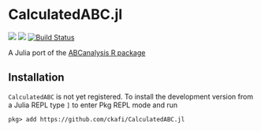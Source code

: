 # CalculatedABC.jl
[![](https://img.shields.io/badge/docs-stable-blue.svg)](https:/ckafi.github.io/CalculatedABC.jl/stable)
[![](https://img.shields.io/badge/docs-dev-blue.svg)](https:/ckafi.github.io/CalculatedABC.jl/dev)
[![Build Status](https://travis-ci.com/ckafi/CalculatedABC.jl.svg?branch=master)](https://travis-ci.com/ckafi/CalculatedABC.jl)

A Julia port of the [ABCanalysis R package](https://cran.r-project.org/web/packages/ABCanalysis/)

## Installation
`CalculatedABC` is not yet registered. To install the development version from a Julia
REPL type `]` to enter Pkg REPL mode and run
```
pkg> add https://github.com/ckafi/CalculatedABC.jl
```
